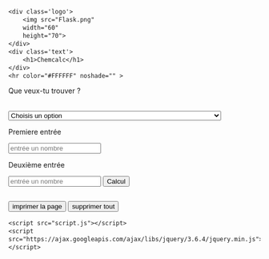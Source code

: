 <html lang="en">
<head>
    <link rel="stylesheet" href="style.css">
    <meta charset="UTF-8">
    <meta name="viewport" content="width=device-width, initial-scale=1.0">
    <title>Formules chimiques</title>
</head>
<body>


    <div class='logo'>
        <img src="Flask.png"
        width="60"
        height="70">
    </div>
    <div class='text'>
        <h1>Chemcalc</h1>
    </div>
    <hr color="#FFFFFF" noshade="" >
<p>Que veux-tu trouver ?</p>
<optgroup style="font-family:verdana">
<label for="operations">Option :</label>
</optgroup>
<select name="operations" id="operations">
    <option value="M">Choisis un option</option>
  <option value="M">masse molaire (g/mol) masse/nombre de mole</option>
  <option value="m">masse de la substance (g) masse molaire * nombre de mole</option>
  <option value="nm">nombre de mole (masse en g) masse(g)/masse molaire</option>
  <option value="np">nombre de mole (#particule)nombre de particule/nombre d'avogadro</option>z
  <option value="N"> nombre de particule, nombre de mole * nombre d'avogadro</option>
  <option value="Na">nombre d'avogadro</option>
</select>
<p>Premiere entrée</p>
<input type="number" id="myNumber" placeholder="entrée un nombre">
<p>Deuxième entrée</p>
<input type="number" id="myNumber" placeholder="entrée un nombre">
<button>Calcul</button>
<output id="a"></output>
<h2 id ="Output"> </h2>
<button onclick="window.print()">imprimer la page</button>
<button onClick="window.location.reload();">supprimer tout</button>

<!--<button onclick = "window.location.href='.vscode\Projet finale\formules chimiques\cwemistwy\index.html';">tableaux periodic</button>-->
    <script src="script.js"></script>
    <script src="https://ajax.googleapis.com/ajax/libs/jquery/3.6.4/jquery.min.js"></script>
</body>
</html> 
